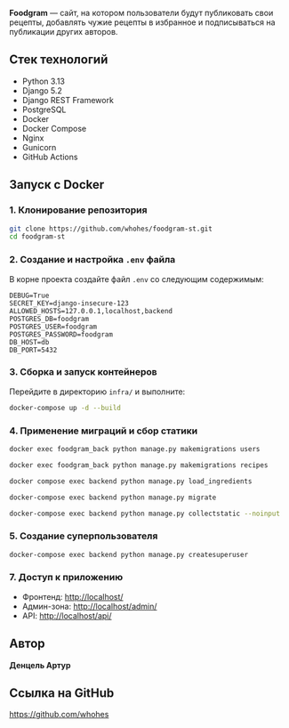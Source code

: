 **Foodgram** — сайт, на котором пользователи будут публиковать свои рецепты, добавлять чужие рецепты в избранное и подписываться на публикации других авторов.


## Стек технологий

* Python 3.13
* Django 5.2
* Django REST Framework
* PostgreSQL
* Docker
* Docker Compose
* Nginx
* Gunicorn
* GitHub Actions

## Запуск с Docker

### 1. Клонирование репозитория

```bash
git clone https://github.com/whohes/foodgram-st.git
cd foodgram-st
```

### 2. Создание и настройка `.env` файла

В корне проекта создайте файл `.env` со следующим содержимым:

```env
DEBUG=True
SECRET_KEY=django-insecure-123
ALLOWED_HOSTS=127.0.0.1,localhost,backend
POSTGRES_DB=foodgram
POSTGRES_USER=foodgram
POSTGRES_PASSWORD=foodgram
DB_HOST=db
DB_PORT=5432
```

### 3. Сборка и запуск контейнеров

Перейдите в директорию `infra/` и выполните:

```bash
docker-compose up -d --build
```

### 4. Применение миграций и сбор статики

```bash
docker exec foodgram_back python manage.py makemigrations users

docker exec foodgram_back python manage.py makemigrations recipes

docker compose exec backend python manage.py load_ingredients

docker-compose exec backend python manage.py migrate

docker-compose exec backend python manage.py collectstatic --noinput
```

### 5. Создание суперпользователя

```bash
docker-compose exec backend python manage.py createsuperuser
```


### 7. Доступ к приложению

* Фронтенд: [http://localhost/](http://localhost/)
* Админ-зона: [http://localhost/admin/](http://localhost/admin/)
* API: [http://localhost/api/](http://localhost/api/)

## Автор

**Денцель Артур**

## Ссылка на GitHub

https://github.com/whohes
